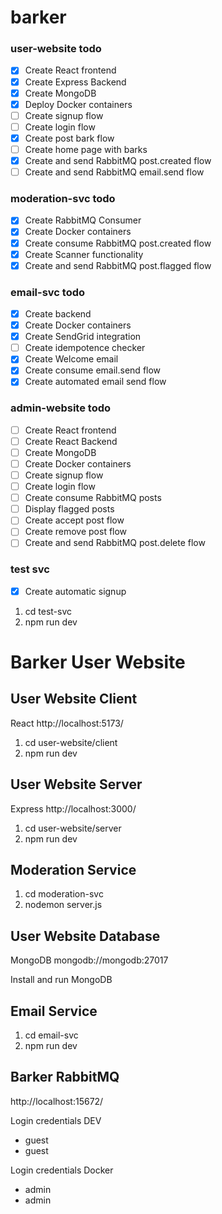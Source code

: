 # barker

### user-website todo

- [x] Create React frontend
- [x] Create Express Backend
- [x] Create MongoDB
- [x] Deploy Docker containers
- [ ] Create signup flow
- [ ] Create login flow
- [x] Create post bark flow
- [ ] Create home page with barks
- [x] Create and send RabbitMQ post.created flow
- [ ] Create and send RabbitMQ email.send flow

### moderation-svc todo

- [x] Create RabbitMQ Consumer
- [x] Create Docker containers
- [x] Create consume RabbitMQ post.created flow
- [x] Create Scanner functionality
- [x] Create and send RabbitMQ post.flagged flow

### email-svc todo

- [x] Create backend
- [x] Create Docker containers
- [x] Create SendGrid integration
- [ ] Create idempotence checker
- [x] Create Welcome email
- [x] Create consume email.send flow
- [x] Create automated email send flow

### admin-website todo

- [ ] Create React frontend
- [ ] Create React Backend
- [ ] Create MongoDB
- [ ] Create Docker containers
- [ ] Create signup flow
- [ ] Create login flow
- [ ] Create consume RabbitMQ posts
- [ ] Display flagged posts
- [ ] Create accept post flow
- [ ] Create remove post flow
- [ ] Create and send RabbitMQ post.delete flow

### test svc

- [x] Create automatic signup

1. cd test-svc
2. npm run dev

# Barker User Website

## User Website Client

React
http://localhost:5173/

1. cd user-website/client
2. npm run dev

## User Website Server

Express
http://localhost:3000/

1. cd user-website/server
2. npm run dev

## Moderation Service

1. cd moderation-svc
2. nodemon server.js

## User Website Database

MongoDB
mongodb://mongodb:27017

Install and run MongoDB

## Email Service

1. cd email-svc
2. npm run dev

## Barker RabbitMQ

http://localhost:15672/

Login credentials DEV

- guest
- guest

Login credentials Docker

- admin
- admin
